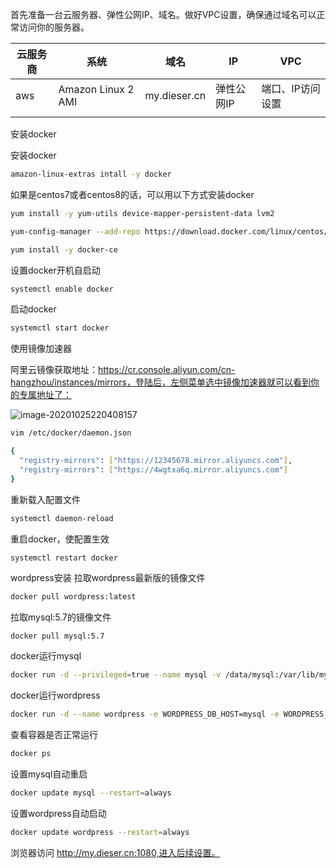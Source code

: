 首先准备一台云服务器、弹性公网IP、域名。做好VPC设置，确保通过域名可以正常访问你的服务器。

| 云服务商 | 系统               | 域名         | IP         | VPC              |
| -------- | ------------------ | ------------ | ---------- | ---------------- |
| aws      | Amazon Linux 2 AMI | my.dieser.cn | 弹性公网IP | 端口、IP访问设置 |
|          |                    |              |            |                  |

安装docker

安装docker
```bash
amazon-linux-extras intall -y docker
```
如果是centos7或者centos8的话，可以用以下方式安装docker
```bash
yum install -y yum-utils device-mapper-persistent-data lvm2
```
```bash
yum-config-manager --add-repo https://download.docker.com/linux/centos/docker-ce.repo
````
```bash
yum install -y docker-ce
```
设置docker开机自启动
```bash
systemctl enable docker 
```
启动docker
```bash
systemctl start docker
```

使用镜像加速器

阿里云镜像获取地址：https://cr.console.aliyun.com/cn-hangzhou/instances/mirrors，登陆后，左侧菜单选中镜像加速器就可以看到你的专属地址了：

![image-20201025220408157](C:\Users\refrain\AppData\Roaming\Typora\typora-user-images\image-20201025220408157.png)

```bash
vim /etc/docker/daemon.json
```

````bash
{
  "registry-mirrors": ["https://12345678.mirror.aliyuncs.com"],
  "registry-mirrors": ["https://4wgtxa6q.mirror.aliyuncs.com"]
}
````
重新载入配置文件
```bash
systemctl daemon-reload
```
重启docker，使配置生效
````bash
systemctl restart docker 
````

wordpress安装
拉取wordpress最新版的镜像文件
```bash
docker pull wordpress:latest
```
拉取mysql:5.7的镜像文件
```bahs
docker pull mysql:5.7
```
docker运行mysql
```bash
docker run -d --privileged=true --name mysql -v /data/mysql:/var/lib/mysql -e MYSQL_ROOT_PASSWORD=123456 -p 23306:3306 mysql:5.7
```
docker运行wordpress
```bash
docker run -d --name wordpress -e WORDPRESS_DB_HOST=mysql -e WORDPRESS_DB_USER=root -e WORDPRESS_DB_PASSWORD=123456 -e WORDPRESS_DB_NAME=wordpress -p 1080:80 --link mysql:mysql wordpress
```
查看容器是否正常运行
```bash
docker ps 
```
设置mysql自动重启
```bash
docker update mysql --restart=always
```
设置wordpress自动启动
```bash
docker update wordpress --restart=always
```

浏览器访问 http://my.dieser.cn:1080,进入后续设置。

